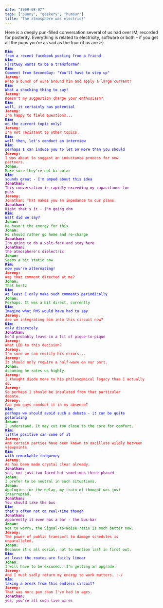 ```yaml
---
date: "2009-08-07"
tags: ["punny", "geekery", "humour"]
title: "The atmosphere was electric!"
---
```


Here is a deeply pun-filled conversation several of us had over IM, recorded for posterity. Everything is related to electricity, software or both – if you get all the puns you’re as sad as the four of us are :-)

<code style="color:blue;word-break:normal;overflow-wrap:break-word;"><b>Kim:</b> from a recent facebook posting from a friend:</code><br/>
<code style="color:blue;word-break:normal;overflow-wrap:break-word;"><b>Kim:</b> FirstGuy wants to be a transformer</code><br/>
<code style="color:blue;word-break:normal;overflow-wrap:break-word;"><b>Kim:</b> Comment from SecondGuy: "You'll have to step up"</code><br/>
<code style="color:red;word-break:normal;overflow-wrap:break-word;"><b>Jeremy:</b> Wrap a bunch of wire around him and apply a large current?</code><br/>
<code style="color:blue;word-break:normal;overflow-wrap:break-word;"><b>Kim:</b> What a shocking thing to say!</code><br/>
<code style="color:red;word-break:normal;overflow-wrap:break-word;"><b>Jeremy:</b> Doesn't my suggestion charge your enthusiasm?</code><br/>
<code style="color:blue;word-break:normal;overflow-wrap:break-word;"><b>Kim:</b> well, it certainly has potential</code><br/>
<code style="color:red;word-break:normal;overflow-wrap:break-word;"><b>Jeremy:</b> I'm happy to field questions...</code><br/>
<code style="color:blue;word-break:normal;overflow-wrap:break-word;"><b>Kim:</b> on the current topic only?</code><br/>
<code style="color:red;word-break:normal;overflow-wrap:break-word;"><b>Jeremy:</b> I'm not resistant to other topics.</code><br/>
<code style="color:blue;word-break:normal;overflow-wrap:break-word;"><b>Kim:</b> well then, let's conduct an interview</code><br/>
<code style="color:blue;word-break:normal;overflow-wrap:break-word;"><b>Kim:</b> perhaps I can induce you to let on more than you should</code><br/>
<code style="color:red;word-break:normal;overflow-wrap:break-word;"><b>Jeremy:</b> I was about to suggest an inductance process for new partners.</code><br/>
<code style="color:green;word-break:normal;overflow-wrap:break-word;"><b>Johan:</b> Make sure they're not bi-polar</code><br/>
<code style="color:blue;word-break:normal;overflow-wrap:break-word;"><b>Kim:</b> sounds great - I'm amped about this idea</code><br/>
<code style="color:purple;word-break:normal;overflow-wrap:break-word;"><b>Jonathan:</b> This conversation is rapidly exceeding my capacitance for puns</code><br/>
<code style="color:red;word-break:normal;overflow-wrap:break-word;"><b>Jeremy:</b> Jonathan: That makes you an impedance to our plans.</code><br/>
<code style="color:purple;word-break:normal;overflow-wrap:break-word;"><b>Jonathan:</b> Right that's it - I'm going ohm</code><br/>
<code style="color:blue;word-break:normal;overflow-wrap:break-word;"><b>Kim:</b> Watt did we say?</code><br/>
<code style="color:green;word-break:normal;overflow-wrap:break-word;"><b>Johan:</b> He hasn't the energy for this</code><br/>
<code style="color:green;word-break:normal;overflow-wrap:break-word;"><b>Johan:</b> He should rather go home and re-charge</code><br/>
<code style="color:purple;word-break:normal;overflow-wrap:break-word;"><b>Jonathan:</b> I'm going to do a volt-face and stay here</code><br/>
<code style="color:purple;word-break:normal;overflow-wrap:break-word;"><b>Jonathan:</b> the atmosphere's dielectric</code><br/>
<code style="color:green;word-break:normal;overflow-wrap:break-word;"><b>Johan:</b> Seems a bit static now</code><br/>
<code style="color:blue;word-break:normal;overflow-wrap:break-word;"><b>Kim:</b> now you're alternating!</code><br/>
<code style="color:red;word-break:normal;overflow-wrap:break-word;"><b>Jeremy:</b> Was that comment directed at me?</code><br/>
<code style="color:green;word-break:normal;overflow-wrap:break-word;"><b>Johan:</b> That hertz</code><br/>
<code style="color:blue;word-break:normal;overflow-wrap:break-word;"><b>Kim:</b> At least I only make such comments periodically</code><br/>
<code style="color:green;word-break:normal;overflow-wrap:break-word;"><b>Johan:</b> Perhaps.  It was a bit direct, currently</code><br/>
<code style="color:blue;word-break:normal;overflow-wrap:break-word;"><b>Kim:</b> Imagine what RMS would have had to say</code><br/>
<code style="color:red;word-break:normal;overflow-wrap:break-word;"><b>Jeremy:</b> Are we integrating him into this circuit now?</code><br/>
<code style="color:blue;word-break:normal;overflow-wrap:break-word;"><b>Kim:</b> only discretely</code><br/>
<code style="color:purple;word-break:normal;overflow-wrap:break-word;"><b>Jonathan:</b> he'd probably leave in a fit of pique-to-pique</code><br/>
<code style="color:red;word-break:normal;overflow-wrap:break-word;"><b>Jeremy:</b> What LED to this decision?</code><br/>
<code style="color:red;word-break:normal;overflow-wrap:break-word;"><b>Jeremy:</b> I'm sure we can rectify his errors...</code><br/>
<code style="color:red;word-break:normal;overflow-wrap:break-word;"><b>Jeremy:</b> It should only require a half-wave on our part.</code><br/>
<code style="color:green;word-break:normal;overflow-wrap:break-word;"><b>Johan:</b> Assuming he rates us highly.</code><br/>
<code style="color:red;word-break:normal;overflow-wrap:break-word;"><b>Jeremy:</b> I thought diode more to his philosophical legacy than I actually do.</code><br/>
<code style="color:red;word-break:normal;overflow-wrap:break-word;"><b>Jeremy:</b> So perhaps I should be insulated from that particular debate.</code><br/>
<code style="color:red;word-break:normal;overflow-wrap:break-word;"><b>Jeremy:</b> Can you guys conduct it in my absence?</code><br/>
<code style="color:blue;word-break:normal;overflow-wrap:break-word;"><b>Kim:</b> perhaps we should avoid such a debate - it can be quite polarising</code><br/>
<code style="color:green;word-break:normal;overflow-wrap:break-word;"><b>Johan:</b> I understand.  It may cut too close to the core for comfort.</code><br/>
<code style="color:blue;word-break:normal;overflow-wrap:break-word;"><b>Kim:</b> little positive can come of it</code><br/>
<code style="color:red;word-break:normal;overflow-wrap:break-word;"><b>Jeremy:</b> And certain parties have been known to oscillate wildly between viewpoints.</code><br/>
<code style="color:blue;word-break:normal;overflow-wrap:break-word;"><b>Kim:</b> with remarkable frequency</code><br/>
<code style="color:red;word-break:normal;overflow-wrap:break-word;"><b>Jeremy:</b> As has been made crystal clear already.</code><br/>
<code style="color:purple;word-break:normal;overflow-wrap:break-word;"><b>Jonathan:</b> yes, not just two-faced but sometimes three-phased</code><br/>
<code style="color:green;word-break:normal;overflow-wrap:break-word;"><b>Johan:</b> I prefer to be neutral in such situations.</code><br/>
<code style="color:green;word-break:normal;overflow-wrap:break-word;"><b>Johan:</b> Apologies for the delay, my train of thought was just interrupted.</code><br/>
<code style="color:purple;word-break:normal;overflow-wrap:break-word;"><b>Jonathan:</b> You should take the bus</code><br/>
<code style="color:blue;word-break:normal;overflow-wrap:break-word;"><b>Kim:</b> that's often not on real-time though</code><br/>
<code style="color:purple;word-break:normal;overflow-wrap:break-word;"><b>Jonathan:</b> Apparently it even has a bar - the bus-bar</code><br/>
<code style="color:green;word-break:normal;overflow-wrap:break-word;"><b>Johan:</b> Not to worry, the Signal-to-Noise ratio is much better now.</code><br/>
<code style="color:red;word-break:normal;overflow-wrap:break-word;"><b>Jeremy:</b> The power of public transport to damage schedules is unparalleled.</code><br/>
<code style="color:green;word-break:normal;overflow-wrap:break-word;"><b>Johan:</b> Because it's all serial, not to mention last in first out.</code><br/>
<code style="color:blue;word-break:normal;overflow-wrap:break-word;"><b>Kim:</b> at least the routes are fairly linear</code><br/>
<code style="color:green;word-break:normal;overflow-wrap:break-word;"><b>Johan:</b> I will have to be excused...I'm getting an upgrade.</code><br/>
<code style="color:red;word-break:normal;overflow-wrap:break-word;"><b>Jeremy:</b> And I must sadly return my energy to work matters. :-/</code><br/>
<code style="color:blue;word-break:normal;overflow-wrap:break-word;"><b>Kim:</b> taking a break from this endless circuit?</code><br/>
<code style="color:red;word-break:normal;overflow-wrap:break-word;"><b>Jeremy:</b> That was more pun than I've had in ages.</code><br/>
<code style="color:purple;word-break:normal;overflow-wrap:break-word;"><b>Jonathan:</b> yes, you're all such live wires</code></p>
